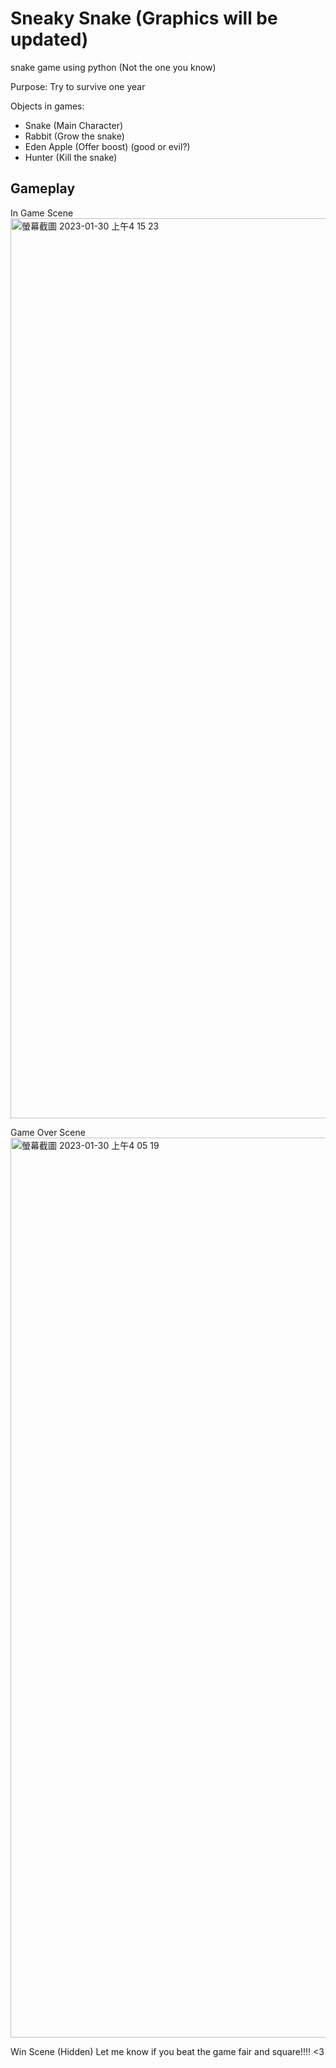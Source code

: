 # Sneaky Snake (Graphics will be updated)
snake game using python (Not the one you know)

Purpose:
Try to survive one year

Objects in games:
- Snake (Main Character)
- Rabbit (Grow the snake)
- Eden Apple (Offer boost) (good or evil?)
- Hunter (Kill the snake)

## Gameplay ##

In Game Scene
<img width="1440" alt="螢幕截圖 2023-01-30 上午4 15 23" src="https://user-images.githubusercontent.com/79148563/215435783-e5291e98-8c94-4970-9ad4-1a93110458a8.png">

Game Over Scene
<img width="1440" alt="螢幕截圖 2023-01-30 上午4 05 19" src="https://user-images.githubusercontent.com/79148563/215433508-30355661-c381-454a-b052-549cd6160c1b.png">

Win Scene (Hidden) 
Let me know if you beat the game fair and square!!!! <3
